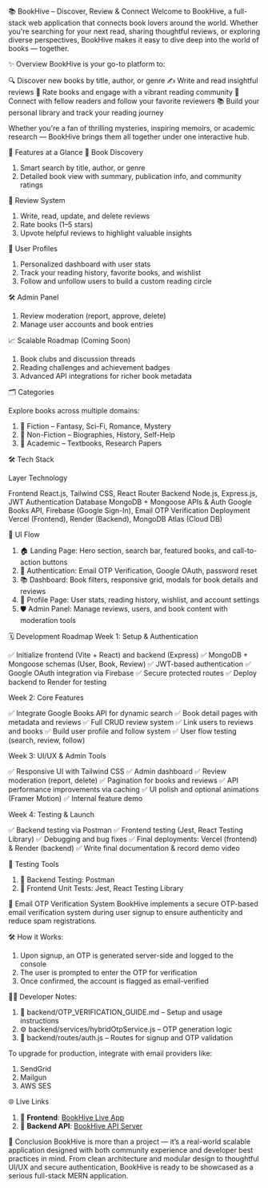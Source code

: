 📚 BookHive – Discover, Review & Connect
Welcome to BookHive, a full-stack web application that connects book lovers around the world. Whether you're searching for your next read, sharing thoughtful reviews, or exploring diverse perspectives, BookHive makes it easy to dive deep into the world of books — together.

✨ Overview
BookHive is your go-to platform to:

🔍 Discover new books by title, author, or genre
✍️ Write and read insightful reviews
🌟 Rate books and engage with a vibrant reading community
👥 Connect with fellow readers and follow your favorite reviewers
📚 Build your personal library and track your reading journey

Whether you're a fan of thrilling mysteries, inspiring memoirs, or academic research — BookHive brings them all together under one interactive hub.


🚀 Features at a Glance
🔎 Book Discovery
1. Smart search by title, author, or genre
2. Detailed book view with summary, publication info, and community ratings


📝 Review System
1. Write, read, update, and delete reviews
2. Rate books (1–5 stars)
3. Upvote helpful reviews to highlight valuable insights


👤 User Profiles

1. Personalized dashboard with user stats
2. Track your reading history, favorite books, and wishlist
3. Follow and unfollow users to build a custom reading circle


🛠️ Admin Panel

1. Review moderation (report, approve, delete)
2. Manage user accounts and book entries



📈 Scalable Roadmap (Coming Soon)

1. Book clubs and discussion threads
2. Reading challenges and achievement badges
3. Advanced API integrations for richer book metadata


🗂️ Categories

Explore books across multiple domains:

1. 📘 Fiction – Fantasy, Sci-Fi, Romance, Mystery
2. 📕 Non-Fiction – Biographies, History, Self-Help
3. 📗 Academic – Textbooks, Research Papers

🛠️ Tech Stack

Layer	                     Technology

Frontend	                 React.js, Tailwind CSS, React Router
Backend	                     Node.js, Express.js, JWT Authentication
Database	                 MongoDB + Mongoose
APIs & Auth	                 Google Books API, Firebase (Google Sign-In), Email OTP Verification
Deployment	                 Vercel (Frontend), Render (Backend), MongoDB Atlas (Cloud DB)



🧭 UI Flow

1. 🏠 Landing Page: Hero section, search bar, featured books, and call-to-action buttons
2. 🔐 Authentication: Email OTP Verification, Google OAuth, password reset
3. 📚 Dashboard: Book filters, responsive grid, modals for book details and reviews
4. 👤 Profile Page: User stats, reading history, wishlist, and account settings
5. 🛡️ Admin Panel: Manage reviews, users, and book content with moderation tools

🗓️ Development Roadmap
Week 1: Setup & Authentication

✅ Initialize frontend (Vite + React) and backend (Express)
✅ MongoDB + Mongoose schemas (User, Book, Review)
✅ JWT-based authentication
✅ Google OAuth integration via Firebase
✅ Secure protected routes
✅ Deploy backend to Render for testing


Week 2: Core Features

✅ Integrate Google Books API for dynamic search
✅ Book detail pages with metadata and reviews
✅ Full CRUD review system
✅ Link users to reviews and books
✅ Build user profile and follow system
✅ User flow testing (search, review, follow)



Week 3: UI/UX & Admin Tools

✅ Responsive UI with Tailwind CSS
✅ Admin dashboard
✅ Review moderation (report, delete)
✅ Pagination for books and reviews
✅ API performance improvements via caching
✅ UI polish and optional animations (Framer Motion)
✅ Internal feature demo

Week 4: Testing & Launch

✅ Backend testing via Postman
✅ Frontend testing (Jest, React Testing Library)
✅ Debugging and bug fixes
✅ Final deployments: Vercel (frontend) & Render (backend)
✅ Write final documentation & record demo video



🧪 Testing Tools

1. 🧼 Backend Testing: Postman
2. 🧪 Frontend Unit Tests: Jest, React Testing Library






🔐 Email OTP Verification System
 BookHive implements a secure OTP-based email verification system during user signup to ensure authenticity and reduce spam registrations.

🛠️ How it Works:

1. Upon signup, an OTP is generated server-side and logged to the console
2. The user is prompted to enter the OTP for verification
3. Once confirmed, the account is flagged as email-verified



🧑‍💻 Developer Notes:

1. 📄 backend/OTP_VERIFICATION_GUIDE.md – Setup and usage instructions
2. ⚙️ backend/services/hybridOtpService.js – OTP generation logic
3. 🔐 backend/routes/auth.js – Routes for signup and OTP validation

To upgrade for production, integrate with email providers like:

1. SendGrid
2. Mailgun
3. AWS SES


🌐 Live Links

1. 🔗 **Frontend**: [BookHive Live App](https://bookhiv.netlify.app/)
2. 🔗 **Backend API**: [BookHive API Server](https://s63-kartikbhardwaj-capstone-bookhive-1.onrender.com)

🏁 Conclusion
BookHive is more than a project — it’s a real-world scalable application designed with both community experience and developer best practices in mind. From clean architecture and modular design to thoughtful UI/UX and secure authentication, BookHive is ready to be showcased as a serious full-stack MERN application.

